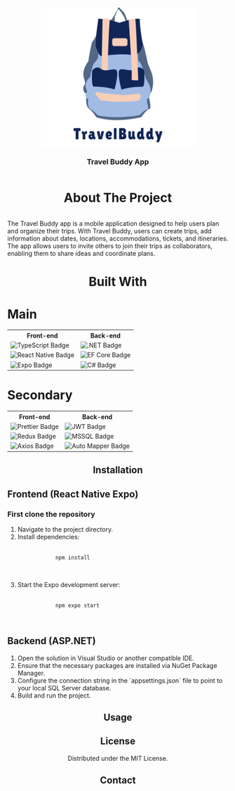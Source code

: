<!-- Improved compatibility of back to top link: See: https://github.com/othneildrew/Best-README-Template/pull/73 -->

<a name="readme-top"></a>

<!--
*** Thanks for checking out the Best-README-Template. If you have a suggestion
*** that would make this better, please fork the repo and create a pull request
*** or simply open an issue with the tag "enhancement".
*** Don't forget to give the project a star!
*** Thanks again! Now go create something AMAZING! :D
-->

<!-- PROJECT SHIELDS -->
<!--
*** I'm using markdown "reference style" links for readability.
*** Reference links are enclosed in brackets [ ] instead of parentheses ( ).
*** See the bottom of this document for the declaration of the reference variables
*** for contributors-url, forks-url, etc. This is an optional, concise syntax you may use.
*** https://www.markdownguide.org/basic-syntax/#reference-style-links
-->

<!--[![Contributors][contributors-shield]][contributors-url]
[![Forks][forks-shield]][forks-url]
[![Stargazers][stars-shield]][stars-url]
[![Issues][issues-shield]][issues-url]
[![MIT License][license-shield]][license-url]
[![LinkedIn][linkedin-shield]][linkedin-url]

<!-- PROJECT LOGO -->
<br />
<div align="center">
  <a href="https://github.com/Kodiacz/TravelBuddy/tree/development?tab=readme-ov-file">
    <img src="TravelBuddy/frontend/travel-buddy/assets/splash.png" alt="Logo" width="350" height="315">
  </a>

  <h3 align="center">Travel Buddy App</h3>

  <!-- <p align="center">
    An awesome README template to jumpstart your projects!
    <br />
    <a href="https://github.com/othneildrew/Best-README-Template"><strong>Explore the docs »</strong></a>
    <br />
    <br />
    <a href="https://github.com/othneildrew/Best-README-Template">View Demo</a>
    ·
    <a href="https://github.com/othneildrew/Best-README-Template/issues">Report Bug</a>
    ·
    <a href="https://github.com/othneildrew/Best-README-Template/issues">Request Feature</a>
  </p>
</div> -->

<!-- TABLE OF CONTENTS -->
<!-- <details>
  <summary>Table of Contents</summary>
  <ol>
    <li>
      <a href="#about-the-project">About The Project</a>
      <ul>
        <li><a href="#built-with">Build With</a></li>
      </ul>
    </li>
    <li>
      <a href="#getting-started">Getting Started</a>
      <ul>
        <li><a href="#prerequisites">Prerequisites</a></li>
        <li><a href="#installation">Installation</a></li>
      </ul>
    </li>
    <li><a href="#usage">Usage</a></li>
    <li><a href="#roadmap">Roadmap</a></li>
    <li><a href="#contributing">Contributing</a></li>
    <li><a href="#license">License</a></li>
    <li><a href="#contact">Contact</a></li>
    <li><a href="#acknowledgments">Acknowledgments</a></li>
  </ol>
</details> -->

<!-- ABOUT THE PROJECT -->

<div align="center">
  <h1 style="display: inline-block;">About The Project</h1>
</div>

<p align="left">
  The Travel Buddy app is a mobile application designed to help users plan and organize their trips. With Travel Buddy, users can create trips, add information about dates, locations, accommodations, tickets, and itineraries. The app allows users to invite others to   
  join their trips as collaborators, enabling them to share ideas and coordinate plans.
</p>

<!-- BUILT WITH SECTION -->

# Built With

<div align="left">
    <h1>Main</h1>
    <table border="0">
       <th>
          Front-end
       </th>
       <th>
          Back-end
       </th>
       <tr>
            <td><img src="https://img.shields.io/badge/typescript-%23007ACC.svg?style=for-the-badge&logo=typescript&logoColor=white" alt="TypeScript Badge"></td>
            <td><img src="https://img.shields.io/badge/ASP.NET_Core-5C2D91?style=for-the-badge&logo=.net&logoColor=red" alt=".NET Badge"></td>
       </tr>
       <tr>
           <td><img src="https://img.shields.io/badge/react_native-%2320232a.svg?style=for-the-badge&logo=react&logoColor=%2361DAFB" alt="React Native Badge"></td>
           <td><img src="https://img.shields.io/badge/EF_Core-5C2D91?style=for-the-badge&logo=.net&logoColor=red" alt="EF Core Badge"></td>
       </tr>
       <tr>
          <td><img src="https://img.shields.io/badge/expo-1C1E24?style=for-the-badge&logo=expo&logoColor=#D04A37" alt="Expo Badge"></td>
          <td><img src="https://img.shields.io/badge/C%23-239120?style=for-the-badge&logo=csharp&logoColor=white" alt="C# Badge"></td>
       </tr>
    </table>
</div>

<div align="left">
    <h1>Secondary</h1>
    <table border="0">
       <th>
          Front-end
       </th>
       <th>
          Back-end
       </th>
       <tr>
         <td><img src="https://img.shields.io/badge/prettier-1A2C34?style=for-the-badge&logo=prettier&logoColor=F7BA3E" alt="Prettier Badge"></td>
         <td><img src="https://img.shields.io/badge/JWT-000000?style=for-the-badge&logo=JSON%20web%20tokens&logoColor=white" alt="JWT Badge"></td>
       </tr>
       <tr>
         <td><img src="https://img.shields.io/badge/redux-%23593d88.svg?style=for-the-badge&logo=redux&logoColor=white" alt="Redux Badge"></td>
         <td><img src="https://img.shields.io/badge/Microsoft_SQL_Server-CC2927?style=for-the-badge&logo=microsoft-sql-server&logoColor=white" alt="MSSQL Badge"></td>
       </tr>
      <tr>
         <td><img src="https://img.shields.io/badge/axios-671ddf?&style=for-the-badge&logo=axios&logoColor=white" alt="Axios Badge"></td>
         <td><img src="https://img.shields.io/badge/Auto_Mapper-5C2D91?style=for-the-badge&logo=.net&logoColor=red" alt="Auto Mapper Badge"></td>
       </tr>
    </table>
</div>

<!-- GETTING STARTED -->

## Installation

<h2 align="left">Frontend (React Native Expo)</h2>

<div align="left">
  <h3>First clone the repository</h3>
  
  <ol>
    <li>Navigate to the project directory.</li>
    <li>
        Install dependencies:
        <pre>
          <code class="language-bash"> <!-- Specify the language for syntax highlighting -->
            npm install
          </code>
        </pre>
    </li>
    <li>
        Start the Expo development server:
        <pre>
          <code class="language-bash"> <!-- Specify the language for syntax highlighting -->
            npm expo start
          </code>
        </pre>
    </li>
  </ol>
</div>

<h2 align="left">Backend (ASP.NET)</h2>

<div align="left">
  <ol>
    <li>Open the solution in Visual Studio or another compatible IDE.</li>
    <li>Ensure that the necessary packages are installed via NuGet Package Manager.</li>
    <li>Configure the connection string in the `appsettings.json` file to point to your local SQL Server database.</li>
    <li>Build and run the project.</li>
  </ol>
</div>

<!-- USAGE EXAMPLES -->

## Usage

<!-- LICENSE -->

## License

Distributed under the MIT License. 

<!-- CONTACT -->

## Contact

<!-- Your Name - [@your_twitter](https://twitter.com/your_username) - email@example.com -->

<!-- Project Link: [https://github.com/your_username/repo_name](https://github.com/your_username/repo_name) -->
